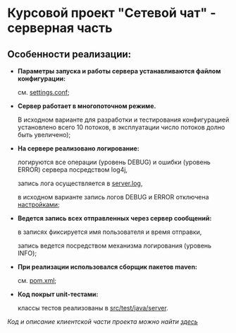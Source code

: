 # Курсовой проект "Сетевой чат" - серверная часть

## Особенности реализации:
- **Параметры запуска и работы сервера устанавливаются файлом конфигурации:** 
  
    см. [settings.conf](src/main/resources/settings.conf);
- **Сервер работает в многопоточном режиме.**
  
    В исходном варианте для разработки и тестирования конфигурацией установлено всего 10 потоков, в эксплуатации число потоков долно быть увеличено);
- **На сервере реализовано логирование:**
  
    логируются все операции (уровень DEBUG) и ошибки (уровень ERROR) сервера посредством log4j, 
  
    запись лога осуществляется в [server.log](log/server.log),
  
    в исходном варианте запись логов DEBUG и ERROR отключена [настройками](src/main/resources/log4j.properties);
- **Ведется запись всех отправленных через сервер сообщений:** 
  
    в записях фиксируется имя пользователя и время отправки, 
    
    запись ведется посредством механизма логирования (уровень INFO);
- **При реализации использовался сборщик пакетов maven:**
  
    см. [pom.xml](pom.xml);
- **Код покрыт unit-тестами:**
  
    классы тестов реализованы в [src/test/java/server](src/test/java/server).
  

_Код и описание клиентской части проекта можно найти [здесь](https://github.com/agapovaelyne/java-hw-ChatClient)_

